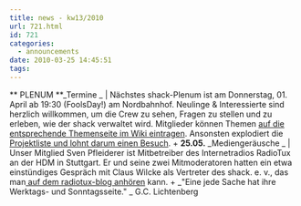 ```yaml
---
title: news - kw13/2010
url: 721.html
id: 721
categories:
  - announcements
date: 2010-03-25 14:45:51
tags:
---
```


** PLENUM **_Termine _ |  Nächstes shack-Plenum ist am Donnerstag, 01\. April  ab 19:30 (FoolsDay!) am Nordbahnhof. Neulinge & Interessierte sind herzlich willkommen, um die Crew zu sehen, Fragen zu stellen  und zu erleben, wie der shack verwaltet wird.
Mitglieder können Themen [auf die entsprechende Themenseite im Wiki eintragen](https://blog.shackspace.de/wiki/doku.php?id=plenum100401).
 Ansonsten explodiert die [Projektliste und lohnt darum einen Besuch](https://blog.shackspace.de/wiki/doku.php?id=projekte).
+
**25.05.** _Mediengeräusche _ | Unser Mitglied Sven Pfleiderer ist Mitbetreiber des Internetradios RadioTux an der HDM in Stuttgart. Er und seine zwei Mitmoderatoren hatten ein etwa einstündiges Gespräch mit  Claus Wilcke als Vertreter des shack. e. v., das man[ auf dem radiotux-blog anhören](http://blog.radiotux.de/2010/03/25/radiotuxhorads-96/) kann.
+
_"Eine jede Sache hat ihre Werktags- und Sonntagsseite."  _
G.C. Lichtenberg